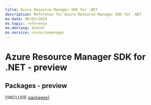 ```yaml
---
title: Azure Resource Manager SDK for .NET
description: Reference for Azure Resource Manager SDK for .NET
ms.date: 06/03/2024
ms.topic: reference
ms.devlang: dotnet
ms.service: resourcemanager
---
```

# Azure Resource Manager SDK for .NET - preview
## Packages - preview
[!INCLUDE [packages](resource-manager-index.md)]